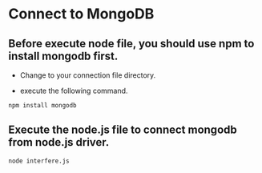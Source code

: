 # Connect to MongoDB

## Before execute node file, you should use npm to install mongodb first.

- Change to your connection file directory.

- execute the following command.

`npm install mongodb`

## Execute the node.js file to connect mongodb from node.js driver.
 
`node interfere.js`
